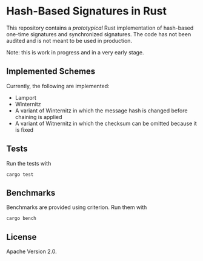 # Hash-Based Signatures in Rust

This repository contains a *prototypical* Rust implementation of hash-based one-time signatures and synchronized signatures.
The code has not been audited and is not meant to be used in production.

Note: this is work in progress and in a very early stage.

## Implemented Schemes

Currently, the following are implemented:
- Lamport
- Winternitz
- A variant of Winternitz in which the message hash is changed before chaining is applied
- A variant of Witnernitz in which the checksum can be omitted because it is fixed

## Tests

Run the tests with

```
cargo test
```

## Benchmarks

Benchmarks are provided using criterion. Run them with

```
cargo bench
```

## License

Apache Version 2.0.